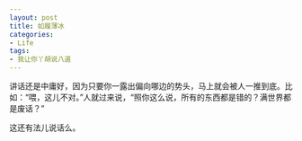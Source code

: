 ```yaml
---
layout: post
title: 如履薄冰
categories:
- Life
tags:
- 我让你丫胡说八道
---
```


讲话还是中庸好，因为只要你一露出偏向哪边的势头，马上就会被人一推到底。比如：“喂，这儿不对。”人就过来说，“照你这么说，所有的东西都是错的？满世界都是废话？”

这还有法儿说话么。
